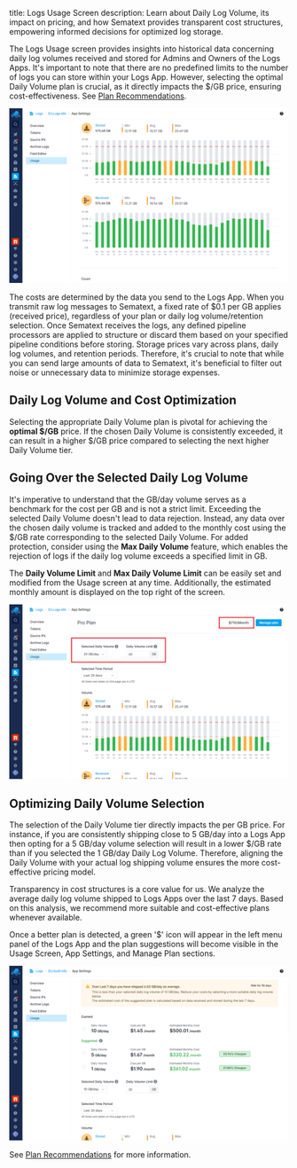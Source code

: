 title: Logs Usage Screen
description: Learn about Daily Log Volume, its impact on pricing, and how Sematext provides transparent cost structures, empowering informed decisions for optimized log storage.

The Logs Usage screen provides insights into historical data concerning daily log volumes received and stored for Admins and Owners of the Logs Apps. It's important to note that there are no predefined limits to the number of logs you can store within your Logs App. However, selecting the optimal Daily Volume plan is crucial, as it directly impacts the $/GB price, ensuring cost-effectiveness. See [Plan Recommendations](../logs/plan-recommendations).

![Logs Usage Stored and Received](../images/logs/logs-usage-stored-received.png)

The costs are determined by the data you send to the Logs App. When you transmit raw log messages to Sematext, a fixed rate of $0.1 per GB applies (received price), regardless of your plan or daily log volume/retention selection. Once Sematext receives the logs, any defined pipeline processors are applied to structure or discard them based on your specified pipeline conditions before storing. Storage prices vary across plans, daily log volumes, and retention periods. Therefore, it's crucial to note that while you can send large amounts of data to Sematext, it's beneficial to filter out noise or unnecessary data to minimize storage expenses.

## Daily Log Volume and Cost Optimization
Selecting the appropriate Daily Volume plan is pivotal for achieving the **optimal $/GB** price. If the chosen Daily Volume is consistently exceeded, it can result in a higher $/GB price compared to selecting the next higher Daily Volume tier.

## Going Over the Selected Daily Log Volume

It's imperative to understand that the GB/day volume serves as a benchmark for the cost per GB and is not a strict limit. Exceeding the selected Daily Volume doesn't lead to data rejection.
Instead, any data over the chosen daily volume is tracked and added to the monthly cost using the $/GB rate corresponding to the selected Daily Volume. For added protection, consider using the **Max Daily Volume** feature, which enables the rejection of logs if the daily log volume exceeds a specified limit in GB.

The **Daily Volume Limit** and **Max Daily Volume Limit** can be easily set and modified from the Usage screen at any time. Additionally, the estimated monthly amount is displayed on the top right of the screen.

![Logs Usage Daily Limits](../images/logs/logs-usage-dlv.png)

## Optimizing Daily Volume Selection

The selection of the Daily Volume tier directly impacts the per GB price. For instance, if you are consistently shipping close to 5 GB/day into a Logs App then opting for a 5 GB/day volume selection will result in a lower $/GB rate than if you selected the 1 GB/day Daily Log Volume. Therefore, aligning the Daily Volume with your actual log shipping volume ensures the more cost-effective pricing model. 

Transparency in cost structures is a core value for us.  We analyze the average daily log volume shipped to Logs Apps over the last 7 days. Based on this analysis, we recommend more suitable and cost-effective plans whenever available. 

Once a better plan is detected, a green '$' icon will appear in the left menu panel of the Logs App and the plan suggestions will become visible in the Usage Screen, App Settings, and Manage Plan sections.

![Logs Usage Plan Recommendations](../images/logs/logs-usage-plan-recommendations.png)


See [Plan Recommendations](../logs/plan-recommendations) for more information.
